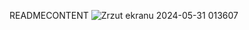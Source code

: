 READMECONTENT
![Zrzut ekranu 2024-05-31 013607](https://github.com/jamez7/pp-lab-Hangman/assets/104445999/d8476590-996f-45db-ae26-2408b2487e3f)

